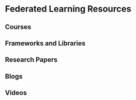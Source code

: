 # Federated Learning Resources

## Courses

## Frameworks and Libraries

## Research Papers

## Blogs

## Videos
